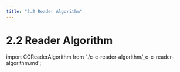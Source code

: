 ```yaml
---
title: "2.2 Reader Algorithm"
---
```


# 2.2 Reader Algorithm

import CCReaderAlgorithm from './c-c-reader-algorithm/_c-c-reader-algorithm.md';

<CCReaderAlgorithm />

